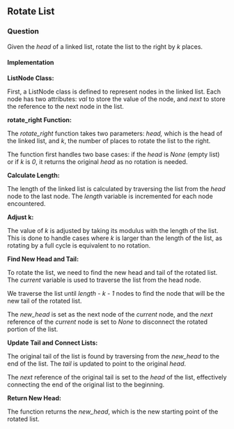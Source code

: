 ## Rotate List

### Question

Given the *head* of a linked list, rotate the list to the right by *k* places.

#### Implementation

**ListNode Class:** 

First, a ListNode class is defined to represent nodes in the linked list. Each node has two attributes: *val* to store the value of the node, and *next* to store the reference to the next node in the list.

**rotate_right Function:**

The *rotate_right* function takes two parameters: *head,* which is the head of the linked list, and *k*, the number of places to rotate the list to the right.
        
The function first handles two base cases: if the *head* is *None* (empty list) or if *k* is *0*, it returns the original *head* as no rotation is needed.

**Calculate Length:**

The length of the linked list is calculated by traversing the list from the *head* node to the last node. The *length* variable is incremented for each node encountered.

**Adjust k:**

The value of *k* is adjusted by taking its modulus with the length of the list. This is done to handle cases where *k* is larger than the length of the list, as rotating by a full cycle is equivalent to no rotation.

**Find New Head and Tail:**

To rotate the list, we need to find the new head and tail of the rotated list. The *current* variable is used to traverse the list from the head node.

We traverse the list until *length - k - 1* nodes to find the node that will be the new tail of the rotated list.
        
The *new_head* is set as the next node of the *current* node, and the *next* reference of the *current* node is set to *None* to disconnect the rotated portion of the list.

**Update Tail and Connect Lists:**

The original tail of the list is found by traversing from the *new_head* to the end of the list. The *tail* is updated to point to the original *head*.
        
The *next* reference of the original tail is set to the *head* of the list, effectively connecting the end of the original list to the beginning.

**Return New Head:**
        
The function returns the *new_head*, which is the new starting point of the rotated list.